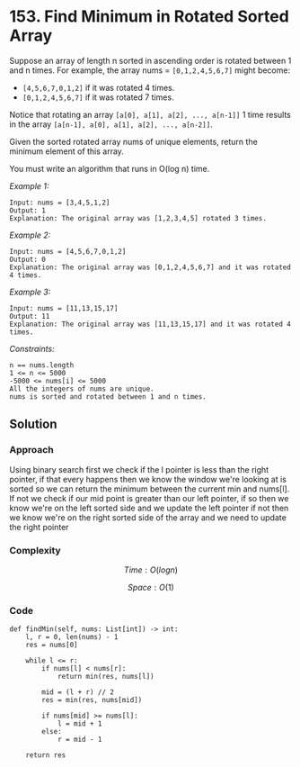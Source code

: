 # 153. Find Minimum in Rotated Sorted Array
Suppose an array of length n sorted in ascending order is rotated between 1 and n times. For example, the array nums = ```[0,1,2,4,5,6,7]``` might become:

* ```[4,5,6,7,0,1,2]``` if it was rotated 4 times.
* ```[0,1,2,4,5,6,7]``` if it was rotated 7 times.

Notice that rotating an array ```[a[0], a[1], a[2], ..., a[n-1]]``` 1 time results in the array ```[a[n-1], a[0], a[1], a[2], ..., a[n-2]]```.

Given the sorted rotated array nums of unique elements, return the minimum element of this array.

You must write an algorithm that runs in O(log n) time.

*Example 1:*

```
Input: nums = [3,4,5,1,2]
Output: 1
Explanation: The original array was [1,2,3,4,5] rotated 3 times.
```

*Example 2:*

```
Input: nums = [4,5,6,7,0,1,2]
Output: 0
Explanation: The original array was [0,1,2,4,5,6,7] and it was rotated 4 times.
```

*Example 3:*

```
Input: nums = [11,13,15,17]
Output: 11
Explanation: The original array was [11,13,15,17] and it was rotated 4 times. 
```

*Constraints:*

```
n == nums.length
1 <= n <= 5000
-5000 <= nums[i] <= 5000
All the integers of nums are unique.
nums is sorted and rotated between 1 and n times.
```

## Solution

### Approach
Using binary search first we check if the l pointer is less than the right pointer, if that every happens then we know the window we're looking at is sorted so we can return the minimum between the current min and nums[l]. If not we check if our mid point is greater than our left pointer, if so then we know we're on the left sorted side and we update the left pointer if not then we know we're on the right sorted side of the array and we need to update the right pointer

### Complexity
$$Time: O(logn)$$

$$Space: O(1)$$

### Code
```
def findMin(self, nums: List[int]) -> int:
    l, r = 0, len(nums) - 1
    res = nums[0]

    while l <= r:
        if nums[l] < nums[r]:
            return min(res, nums[l])

        mid = (l + r) // 2
        res = min(res, nums[mid])

        if nums[mid] >= nums[l]:
            l = mid + 1
        else:
            r = mid - 1

    return res 
```